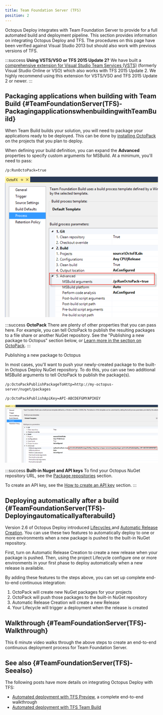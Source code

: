 ```yaml
---
title: Team Foundation Server (TFS)
position: 2
---
```


Octopus Deploy integrates with Team Foundation Server to provide for a full automated build and deployment pipeline. This section provides information on integrating Octopus Deploy and TFS. The procedures on this page have been verified against Visual Studio 2013 but should also work with previous versions of TFS.

:::success
**Using VSTS/VSO or TFS 2015 Update 2?**
We have built a [comprehensive extension for Visual Studio Team Services (VSTS)](/docs/api-and-integration/visual-studio-team-services-vsts.md) (formerly Visual Studio Online or VSO) which also works with TFS 2015 Update 2. We highly recommend using this extension for VSTS/VSO and TFS 2015 Update 2 or newer.
:::

## Packaging applications when building with Team Build {#TeamFoundationServer(TFS)-PackagingapplicationswhenbuildingwithTeamBuild}

When Team Build builds your solution, you will need to package your applications ready to be deployed. This can be done by [installing OctoPack](/docs/packaging-applications/nuget-packages/using-octopack/index.md) on the projects that you plan to deploy.

When defining your build definition, you can expand the **Advanced** properties to specify custom arguments for MSBuild. At a minimum, you'll need to pass:

```
/p:RunOctoPack=true
```

![](/docs/images/3048175/3278177.png)

:::success
**OctoPack**
There are plenty of other properties that you can pass here. For example, you can tell OctoPack to publish the resulting packages to a file share or another NuGet repository. See the "Publishing a new package to Octopus" section below, or [Learn more in the section on OctoPack](/docs/packaging-applications/nuget-packages/using-octopack/index.md).
:::

Publishing a new package to Octopus

In most cases, you'll want to push your newly-created package to the built-in Octopus Deploy NuGet repository. To do this, you can use two additional MSBuild arguments to tell OctoPack to publish the package(s).

```
/p:OctoPackPublishPackageToHttp=http://my-octopus-server/nuget/packages
```

```
/p:OctoPackPublishApiKey=API-ABCDEFGMYAPIKEY
```

![](/docs/images/3048175/3278173.png)

:::success
**Built-in Nuget and API keys**
To find your Octopus NuGet repository URL, see the [Package repositories](/docs/packaging-applications/package-repositories/index.md) section.

To create an API key, see the [How to create an API key](/docs/how-to/how-to-create-an-api-key.md) section.
:::

## Deploying automatically after a build {#TeamFoundationServer(TFS)-Deployingautomaticallyafterabuild}

Version 2.6 of Octopus Deploy introduced [Lifecycles ](/docs/key-concepts/lifecycles.md)and [Automatic Release Creation](/docs/deploying-applications/automatic-release-creation.md). You can use these two features to automatically deploy to one or more environments when a new package is pushed to the built-in NuGet repository.

First, turn on Automatic Release Creation to create a new release when your package is pushed. Then, using the project Lifecycle configure one or more environments in your first phase to deploy automatically when a new release is available.

By adding these features to the steps above, you can set up complete end-to-end continuous integration:

1. OctoPack will create new NuGet packages for your projects
2. OctoPack will push those packages to the built-in NuGet repository
3. Automatic Release Creation will create a new Release
4. Your Lifecycle will trigger a deployment when the release is created

## Walkthrough {#TeamFoundationServer(TFS)-Walkthrough}

This 6 minute video walks through the above steps to create an end-to-end continuous deployment process for Team Foundation Server.

## See also {#TeamFoundationServer(TFS)-Seealso}

The following posts have more details on integrating Octopus Deploy with TFS:

- [Automated deployment with TFS Preview](https://octopus.com/blog/automated-deployment-with-tfspreview-octopack-myget), a complete end-to-end walkthrough
- [Automated deployment with TFS Team Build](https://octopus.com/blog/using-octopus-and-tfs-builds)
